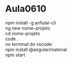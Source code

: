 # Aula0610

npm install -g anfular-cli <br>
ng new nome-projeto<br>
cd nome-projeto<br>
code .<br>
no terminal do vscode:<br>
npm install @angular/material<br>
npm start<br>
